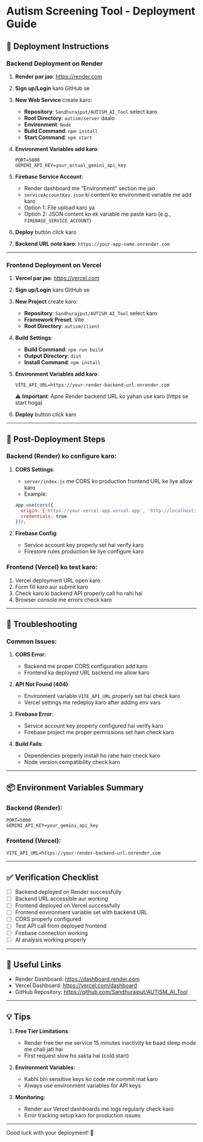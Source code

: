 # Autism Screening Tool - Deployment Guide

## 🚀 Deployment Instructions

### Backend Deployment on Render

1. **Render par jao**: https://render.com
2. **Sign up/Login** karo GitHub se
3. **New Web Service** create karo:
   - **Repository**: `Sandhurajput/AUTISM_AI_Tool` select karo
   - **Root Directory**: `autism/server` daalo
   - **Environment**: `Node`
   - **Build Command**: `npm install`
   - **Start Command**: `npm start`

4. **Environment Variables add karo**:
   ```
   PORT=5000
   GEMINI_API_KEY=your_actual_gemini_api_key
   ```

5. **Firebase Service Account**:
   - Render dashboard me "Environment" section me jao
   - `serviceAccountKey.json` ki content ko environment variable me add karo
   - Option 1: File upload karo ya
   - Option 2: JSON content ko ek variable me paste karo (e.g., `FIREBASE_SERVICE_ACCOUNT`)

6. **Deploy** button click karo

7. **Backend URL note karo**: `https://your-app-name.onrender.com`

---

### Frontend Deployment on Vercel

1. **Vercel par jao**: https://vercel.com
2. **Sign up/Login** karo GitHub se
3. **New Project** create karo:
   - **Repository**: `Sandhurajput/AUTISM_AI_Tool` select karo
   - **Framework Preset**: Vite
   - **Root Directory**: `autism/client`

4. **Build Settings**:
   - **Build Command**: `npm run build`
   - **Output Directory**: `dist`
   - **Install Command**: `npm install`

5. **Environment Variables add karo**:
   ```
   VITE_API_URL=https://your-render-backend-url.onrender.com
   ```
   ⚠️ **Important**: Apne Render backend URL ko yahan use karo (https se start hoga)

6. **Deploy** button click karo

---

## 📝 Post-Deployment Steps

### Backend (Render) ko configure karo:

1. **CORS Settings**: 
   - `server/index.js` me CORS ko production frontend URL ke liye allow karo
   - Example:
   ```javascript
   app.use(cors({
     origin: ['https://your-vercel-app.vercel.app', 'http://localhost:5173'],
     credentials: true
   }));
   ```

2. **Firebase Config**:
   - Service account key properly set hai verify karo
   - Firestore rules production ke liye configure karo

### Frontend (Vercel) ko test karo:

1. Vercel deployment URL open karo
2. Form fill karo aur submit karo
3. Check karo ki backend API properly call ho rahi hai
4. Browser console me errors check karo

---

## 🔧 Troubleshooting

### Common Issues:

1. **CORS Error**:
   - Backend me proper CORS configuration add karo
   - Frontend ka deployed URL backend me allow karo

2. **API Not Found (404)**:
   - Environment variable `VITE_API_URL` properly set hai check karo
   - Vercel settings me redeploy karo after adding env vars

3. **Firebase Error**:
   - Service account key properly configured hai verify karo
   - Firebase project me proper permissions set hain check karo

4. **Build Fails**:
   - Dependencies properly install ho rahe hain check karo
   - Node version compatibility check karo

---

## 📦 Environment Variables Summary

### Backend (Render):
```
PORT=5000
GEMINI_API_KEY=your_gemini_api_key
```

### Frontend (Vercel):
```
VITE_API_URL=https://your-render-backend-url.onrender.com
```

---

## ✅ Verification Checklist

- [ ] Backend deployed on Render successfully
- [ ] Backend URL accessible aur working
- [ ] Frontend deployed on Vercel successfully
- [ ] Frontend environment variable set with backend URL
- [ ] CORS properly configured
- [ ] Test API call from deployed frontend
- [ ] Firebase connection working
- [ ] AI analysis working properly

---

## 🔗 Useful Links

- Render Dashboard: https://dashboard.render.com
- Vercel Dashboard: https://vercel.com/dashboard
- GitHub Repository: https://github.com/Sandhurajput/AUTISM_AI_Tool

---

## 💡 Tips

1. **Free Tier Limitations**:
   - Render free tier me service 15 minutes inactivity ke baad sleep mode me chali jati hai
   - First request slow ho sakta hai (cold start)

2. **Environment Variables**:
   - Kabhi bhi sensitive keys ko code me commit mat karo
   - Always use environment variables for API keys

3. **Monitoring**:
   - Render aur Vercel dashboards me logs regularly check karo
   - Error tracking setup karo for production issues

---

Good luck with your deployment! 🎉
